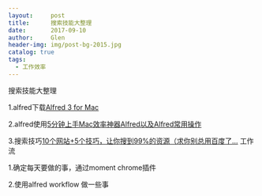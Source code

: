```yaml
---
layout:     post 
title:      搜索技能大整理
date:       2017-09-10 
author:     Glen                      
header-img: img/post-bg-2015.jpg
catalog: true 
tags: 
  - 工作效率
---  
```

搜索技能大整理

1.alfred下载[Alfred 3 for Mac](https://www.alfredapp.com/)

2.alfred使用[5分钟上手Mac效率神器Alfred以及Alfred常用操作
](http://www.jianshu.com/p/e9f3352c785f)

3.搜索技巧[10个网站+5个技巧，让你搜到99%的资源（求你别总用百度了…](https://mp.weixin.qq.com/s/NnE45lyTb8fwp0EwyNZ1cA
)
工作流

1.确定每天要做的事，通过moment chrome插件

2.使用alfred workflow 做一些事
